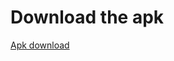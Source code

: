 # Download the apk 

[Apk download](https://github.com/Priyanshu2001/ColumnPicker/releases/download/latest/app-debug.apk "Apk of excelcolumnpicker")

